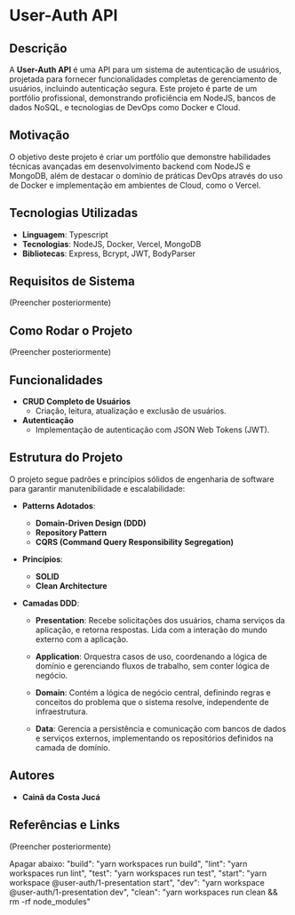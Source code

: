 # **User-Auth API**

## **Descrição**

A **User-Auth API** é uma API para um sistema de autenticação de usuários, projetada para fornecer funcionalidades completas de gerenciamento de usuários, incluindo autenticação segura. Este projeto é parte de um portfólio profissional, demonstrando proficiência em NodeJS, bancos de dados NoSQL, e tecnologias de DevOps como Docker e Cloud.

## **Motivação**

O objetivo deste projeto é criar um portfólio que demonstre habilidades técnicas avançadas em desenvolvimento backend com NodeJS e MongoDB, além de destacar o domínio de práticas DevOps através do uso de Docker e implementação em ambientes de Cloud, como o Vercel.

## **Tecnologias Utilizadas**

- **Linguagem**: Typescript
- **Tecnologias**: NodeJS, Docker, Vercel, MongoDB
- **Bibliotecas**: Express, Bcrypt, JWT, BodyParser

## **Requisitos de Sistema**

(Preencher posteriormente)

## **Como Rodar o Projeto**

(Preencher posteriormente)

## **Funcionalidades**

- **CRUD Completo de Usuários**
  - Criação, leitura, atualização e exclusão de usuários.
- **Autenticação**
  - Implementação de autenticação com JSON Web Tokens (JWT).
  
## **Estrutura do Projeto**

O projeto segue padrões e princípios sólidos de engenharia de software para garantir manutenibilidade e escalabilidade:

- **Patterns Adotados**:
  - **Domain-Driven Design (DDD)**
  - **Repository Pattern**
  - **CQRS (Command Query Responsibility Segregation)**

- **Princípios**:
  - **SOLID**
  - **Clean Architecture**

- **Camadas DDD**:
  - **Presentation**: Recebe solicitações dos usuários, chama serviços da aplicação, e retorna respostas. Lida com a interação do mundo externo com a aplicação.

  - **Application**:  Orquestra casos de uso, coordenando a lógica de domínio e gerenciando fluxos de trabalho, sem conter lógica de negócio.

  - **Domain**: Contém a lógica de negócio central, definindo regras e conceitos do problema que o sistema resolve, independente de infraestrutura.

  - **Data**: Gerencia a persistência e comunicação com bancos de dados e serviços externos, implementando os repositórios definidos na camada de domínio.

## **Autores**

- **Cainã da Costa Jucá**

## **Referências e Links**

(Preencher posteriormente)


Apagar abaixo:
		"build": "yarn workspaces run build",
		"lint": "yarn workspaces run lint",
		"test": "yarn workspaces run test",
		"start": "yarn workspace @user-auth/1-presentation start",
		"dev": "yarn workspace @user-auth/1-presentation dev",
		"clean": "yarn workspaces run clean && rm -rf node_modules"
